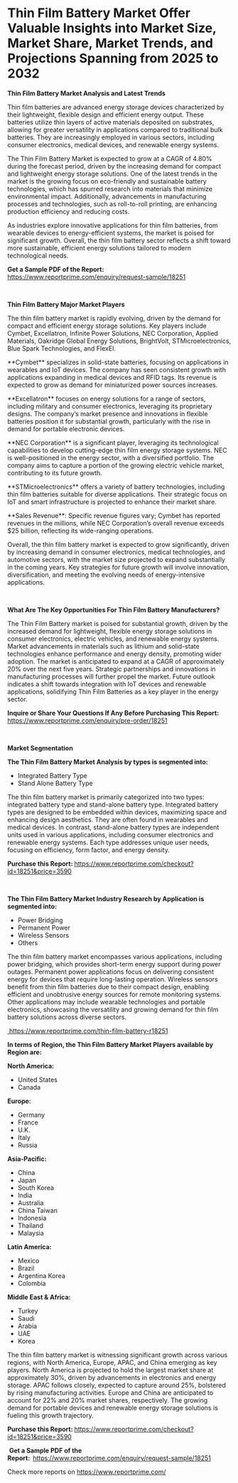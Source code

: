 <p><h1>Thin Film Battery Market Offer Valuable Insights into Market Size, Market Share, Market Trends, and Projections Spanning from 2025 to 2032</h1></p><p><strong>Thin Film Battery Market Analysis and Latest Trends</strong></p>
<p><p>Thin film batteries are advanced energy storage devices characterized by their lightweight, flexible design and efficient energy output. These batteries utilize thin layers of active materials deposited on substrates, allowing for greater versatility in applications compared to traditional bulk batteries. They are increasingly employed in various sectors, including consumer electronics, medical devices, and renewable energy systems.</p><p>The Thin Film Battery Market is expected to grow at a CAGR of 4.80% during the forecast period, driven by the increasing demand for compact and lightweight energy storage solutions. One of the latest trends in the market is the growing focus on eco-friendly and sustainable battery technologies, which has spurred research into materials that minimize environmental impact. Additionally, advancements in manufacturing processes and technologies, such as roll-to-roll printing, are enhancing production efficiency and reducing costs.</p><p>As industries explore innovative applications for thin film batteries, from wearable devices to energy-efficient systems, the market is poised for significant growth. Overall, the thin film battery sector reflects a shift toward more sustainable, efficient energy solutions tailored to modern technological needs.</p></p>
<p><strong>Get a Sample PDF of the Report:&nbsp;</strong> <a href="https://www.reportprime.com/enquiry/request-sample/18251?utm_campaign=2235&utm_medium=2&utm_source=Github&utm_content=ia&utm_term=19032025&utm_id=thin-film-battery">https://www.reportprime.com/enquiry/request-sample/18251</a></p>
<p>&nbsp;</p>
<p><strong>Thin Film Battery Major Market Players</strong></p>
<p><p>The thin film battery market is rapidly evolving, driven by the demand for compact and efficient energy storage solutions. Key players include Cymbet, Excellatron, Infinite Power Solutions, NEC Corporation, Applied Materials, Oakridge Global Energy Solutions, BrightVolt, STMicroelectronics, Blue Spark Technologies, and FlexEl.</p><p>**Cymbet** specializes in solid-state batteries, focusing on applications in wearables and IoT devices. The company has seen consistent growth with applications expanding in medical devices and RFID tags. Its revenue is expected to grow as demand for miniaturized power sources increases.</p><p>**Excellatron** focuses on energy solutions for a range of sectors, including military and consumer electronics, leveraging its proprietary designs. The company’s market presence and innovations in flexible batteries position it for substantial growth, particularly with the rise in demand for portable electronic devices.</p><p>**NEC Corporation** is a significant player, leveraging its technological capabilities to develop cutting-edge thin film energy storage systems. NEC is well-positioned in the energy sector, with a diversified portfolio. The company aims to capture a portion of the growing electric vehicle market, contributing to its future growth.</p><p>**STMicroelectronics** offers a variety of battery technologies, including thin film batteries suitable for diverse applications. Their strategic focus on IoT and smart infrastructure is projected to enhance their market share.</p><p>**Sales Revenue**: Specific revenue figures vary; Cymbet has reported revenues in the millions, while NEC Corporation’s overall revenue exceeds $25 billion, reflecting its wide-ranging operations. </p><p>Overall, the thin film battery market is expected to grow significantly, driven by increasing demand in consumer electronics, medical technologies, and automotive sectors, with the market size projected to expand substantially in the coming years. Key strategies for future growth will involve innovation, diversification, and meeting the evolving needs of energy-intensive applications.</p></p>
<p>&nbsp;</p>
<p><strong>What Are The Key Opportunities For Thin Film Battery Manufacturers?</strong></p>
<p><p>The Thin Film Battery market is poised for substantial growth, driven by the increased demand for lightweight, flexible energy storage solutions in consumer electronics, electric vehicles, and renewable energy systems. Market advancements in materials such as lithium and solid-state technologies enhance performance and energy density, promoting wider adoption. The market is anticipated to expand at a CAGR of approximately 20% over the next five years. Strategic partnerships and innovations in manufacturing processes will further propel the market. Future outlook indicates a shift towards integration with IoT devices and renewable applications, solidifying Thin Film Batteries as a key player in the energy sector.</p></p>
<p><strong>Inquire or Share Your Questions If Any Before Purchasing This Report:</strong> <a href="https://www.reportprime.com/enquiry/pre-order/18251?utm_campaign=2235&utm_medium=2&utm_source=Github&utm_content=ia&utm_term=19032025&utm_id=thin-film-battery">https://www.reportprime.com/enquiry/pre-order/18251</a></p>
<p>&nbsp;</p>
<p><strong>Market Segmentation</strong></p>
<p><strong>The Thin Film Battery Market Analysis by types is segmented into:</strong></p>
<p><ul><li>Integrated Battery Type</li><li>Stand Alone Battery Type</li></ul></p>
<p><p>The thin film battery market is primarily categorized into two types: integrated battery type and stand-alone battery type. Integrated battery types are designed to be embedded within devices, maximizing space and enhancing design aesthetics. They are often found in wearables and medical devices. In contrast, stand-alone battery types are independent units used in various applications, including consumer electronics and renewable energy systems. Each type addresses unique user needs, focusing on efficiency, form factor, and energy density.</p></p>
<p><strong>Purchase this Report:&nbsp;</strong><a href="https://www.reportprime.com/checkout?id=18251&price=3590&utm_campaign=2235&utm_medium=2&utm_source=Github&utm_content=ia&utm_term=19032025&utm_id=thin-film-battery">https://www.reportprime.com/checkout?id=18251&price=3590</a></p>
<p>&nbsp;</p>
<p><strong>The Thin Film Battery Market Industry Research by Application is segmented into:</strong></p>
<p><ul><li>Power Bridging</li><li>Permanent Power</li><li>Wireless Sensors</li><li>Others</li></ul></p>
<p><p>The thin film battery market encompasses various applications, including power bridging, which provides short-term energy support during power outages. Permanent power applications focus on delivering consistent energy for devices that require long-lasting operation. Wireless sensors benefit from thin film batteries due to their compact design, enabling efficient and unobtrusive energy sources for remote monitoring systems. Other applications may include wearable technologies and portable electronics, showcasing the versatility and growing demand for thin film battery solutions across diverse sectors.</p></p>
<p><a href="https://www.reportprime.com/thin-film-battery-r18251?utm_campaign=2235&utm_medium=2&utm_source=Github&utm_content=ia&utm_term=19032025&utm_id=thin-film-battery">&nbsp;https://www.reportprime.com/thin-film-battery-r18251</a></p>
<p><strong>In terms of Region, the Thin Film Battery Market Players available by Region are:</strong></p>
<p>
    <p> <strong> North America: </strong>
        <ul>
            <li>United States</li>
            <li>Canada</li>
        </ul>
        </p> 
    <p> <strong> Europe: </strong>
        <ul>
            <li>Germany</li>
            <li>France</li>
            <li>U.K.</li>
            <li>Italy</li>
            <li>Russia</li>
        </ul>
        </p> 
    <p> <strong> Asia-Pacific: </strong>
        <ul>
            <li>China</li>
            <li>Japan</li>
            <li>South Korea</li>
            <li>India</li>
            <li>Australia</li>
            <li>China Taiwan</li>
            <li>Indonesia</li>
            <li>Thailand</li>
            <li>Malaysia</li>
        </ul>
        </p> 
    <p> <strong> Latin America: </strong>
        <ul>
            <li>Mexico</li>
            <li>Brazil</li>
            <li>Argentina Korea</li>
            <li>Colombia</li>
        </ul>
        </p> 
    <p> <strong> Middle East & Africa: </strong>
        <ul>
            <li>Turkey</li>
            <li>Saudi</li>
            <li>Arabia</li>
            <li>UAE</li>
            <li>Korea</li>
        </ul>
    </p>
    </p>
<p><p>The thin film battery market is witnessing significant growth across various regions, with North America, Europe, APAC, and China emerging as key players. North America is projected to hold the largest market share at approximately 30%, driven by advancements in electronics and energy storage. APAC follows closely, expected to capture around 25%, bolstered by rising manufacturing activities. Europe and China are anticipated to account for 22% and 20% market shares, respectively. The growing demand for portable devices and renewable energy storage solutions is fueling this growth trajectory.</p></p>
<p><strong>Purchase this Report: </strong><a href="https://www.reportprime.com/checkout?id=18251&price=3590&utm_campaign=2235&utm_medium=2&utm_source=Github&utm_content=ia&utm_term=19032025&utm_id=thin-film-battery">https://www.reportprime.com/checkout?id=18251&price=3590</a></p>
<p>&nbsp;<strong>Get a Sample PDF of the Report:&nbsp;&nbsp;</strong><a href="https://www.reportprime.com/enquiry/request-sample/18251?utm_campaign=2235&utm_medium=2&utm_source=Github&utm_content=ia&utm_term=19032025&utm_id=thin-film-battery">https://www.reportprime.com/enquiry/request-sample/18251</a></p>
<p><strong></strong></p>
<p>Check more reports on <a href="https://www.reportprime.com/?utm_campaign=2235&utm_medium=2&utm_source=Github&utm_content=ia&utm_term=19032025&utm_id=thin-film-battery">https://www.reportprime.com/</a></p>